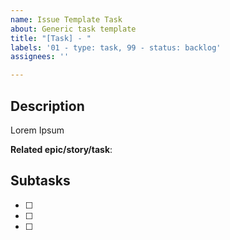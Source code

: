```yaml
---
name: Issue Template Task
about: Generic task template
title: "[Task] - "
labels: '01 - type: task, 99 - status: backlog'
assignees: ''

---
```


## Description

Lorem Ipsum

**Related epic/story/task**: <!-- ⚠️ Complete with #{issue id} or n/a -->

## Subtasks <!-- ⚠️ Remove if not needed -->

- [ ]
- [ ]
- [ ]
